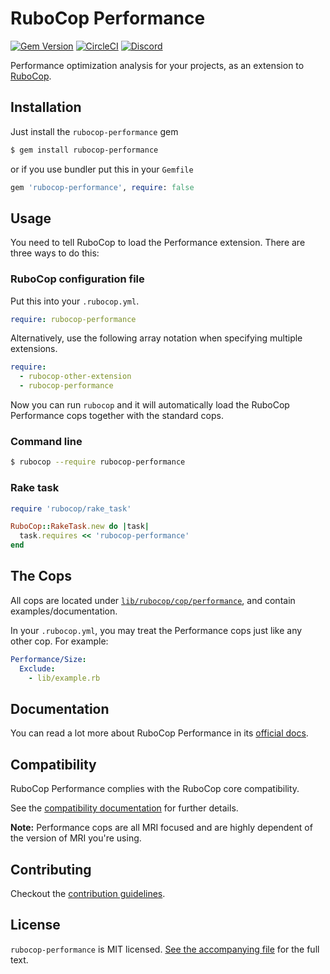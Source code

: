 # RuboCop Performance

[![Gem Version](https://badge.fury.io/rb/rubocop-performance.svg)](https://badge.fury.io/rb/rubocop-performance)
[![CircleCI](https://circleci.com/gh/rubocop/rubocop-performance.svg?style=svg)](https://circleci.com/gh/rubocop/rubocop-performance)
[![Discord](https://img.shields.io/badge/chat-on%20discord-7289da.svg?sanitize=true)](https://discord.gg/wJjWvGRDmm)

Performance optimization analysis for your projects, as an extension to [RuboCop](https://github.com/rubocop/rubocop).

## Installation

Just install the `rubocop-performance` gem

```sh
$ gem install rubocop-performance
```

or if you use bundler put this in your `Gemfile`

```ruby
gem 'rubocop-performance', require: false
```

## Usage

You need to tell RuboCop to load the Performance extension. There are three
ways to do this:

### RuboCop configuration file

Put this into your `.rubocop.yml`.

```yaml
require: rubocop-performance
```

Alternatively, use the following array notation when specifying multiple extensions.

```yaml
require:
  - rubocop-other-extension
  - rubocop-performance
```

Now you can run `rubocop` and it will automatically load the RuboCop Performance
cops together with the standard cops.

### Command line

```sh
$ rubocop --require rubocop-performance
```

### Rake task

```ruby
require 'rubocop/rake_task'

RuboCop::RakeTask.new do |task|
  task.requires << 'rubocop-performance'
end
```

## The Cops

All cops are located under
[`lib/rubocop/cop/performance`](lib/rubocop/cop/performance), and contain
examples/documentation.

In your `.rubocop.yml`, you may treat the Performance cops just like any other
cop. For example:

```yaml
Performance/Size:
  Exclude:
    - lib/example.rb
```

## Documentation

You can read a lot more about RuboCop Performance in its [official docs](https://docs.rubocop.org/rubocop-performance/).

## Compatibility

RuboCop Performance complies with the RuboCop core compatibility.

See the [compatibility documentation](https://docs.rubocop.org/rubocop/compatibility.html) for further details.

**Note:** Performance cops are all MRI focused and are highly dependent of the version of MRI you're using.

## Contributing

Checkout the [contribution guidelines](CONTRIBUTING.md).

## License

`rubocop-performance` is MIT licensed. [See the accompanying file](LICENSE.txt) for
the full text.
